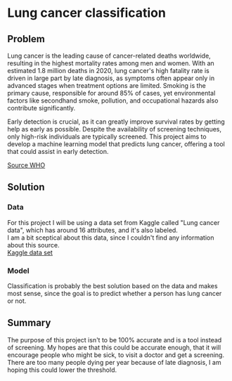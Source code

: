 # Lung cancer classification

## Problem 
Lung cancer is the leading cause of cancer-related deaths worldwide, resulting in the highest mortality rates among men and women. 
With an estimated 1.8 million deaths in 2020, lung cancer's high fatality rate is driven in large part by late diagnosis, as symptoms often appear only in advanced stages when treatment options are limited. 
Smoking is the primary cause, responsible for around 85% of cases, yet environmental factors like secondhand smoke, pollution, and occupational hazards also contribute significantly.    

Early detection is crucial, as it can greatly improve survival rates by getting help as early as possible.
Despite the availability of screening techniques, only high-risk individuals are typically screened. 
This project aims to develop a machine learning model that predicts lung cancer, offering a tool that could assist in early detection.

[Source WHO](https://www.who.int/news-room/fact-sheets/detail/lung-cancer)

## Solution

### Data
For this project I will be using a data set from Kaggle called "Lung cancer data", which has around 16 attributes, and it's also labeled.   
I am a bit sceptical about this data, since I couldn't find any information about this source.   
[Kaggle data set](https://www.kaggle.com/datasets/iamtanmayshukla/lung-cancer-data/data)

### Model
Classification is probably the best solution based on the data and makes most sense, since the goal is to predict whether a person has lung cancer or not.

## Summary
The purpose of this project isn't to be 100% accurate and is a tool instead of screening. My hopes are that this could be accurate enough, that it will encourage people who might be sick, to visit a doctor and get a screening.    
There are too many people dying per year because of late diagnosis, I am hoping this could lower the threshold.

